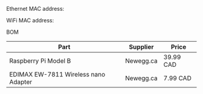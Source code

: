 Ethernet MAC address:

WiFi MAC address:

BOM

Part|Supplier|Price
----|--------|-----
Raspberry Pi Model B |  Newegg.ca | 39.99 CAD
EDIMAX EW-7811 Wireless nano Adapter | Newegg.ca | 7.99 CAD
